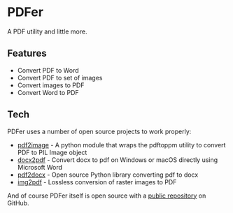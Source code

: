 # PDFer
A PDF utility and little more.

## Features
- Convert PDF to Word
- Convert PDF to set of images
- Convert images to PDF
- Convert Word to PDF

## Tech
PDFer uses a number of open source projects to work properly:
- [pdf2image] - A python module that wraps the pdftoppm utility to convert PDF to PIL Image object
- [docx2pdf] - Convert docx to pdf on Windows or macOS directly using Microsoft Word
- [pdf2docx] - Open source Python library converting pdf to docx
- [img2pdf] - Lossless conversion of raster images to PDF

And of course PDFer itself is open source with a [public repository][pdfer] on GitHub.
 
   [pdfer]: <https://github.com/student12m11ga1k/pdfer>
   [docx2pdf]: <https://github.com/AlJohri/docx2pdf>
   [img2pdf]: <https://gitlab.mister-muffin.de/josch/img2pdf>
   [pdf2docx]: <https://github.com/dothinking/pdf2docx>
   [pdf2image]: <https://github.com/Belval/pdf2image>